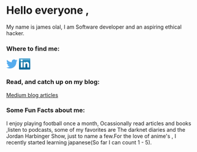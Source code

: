 # Hello everyone ,

My name is james olal, I am Software developer and an aspiring ethical hacker.

### Where to find me:
<p align="left">
<a href="http://twitter.com/OlalKeith" target="blank"><img align="center" src="https://github.com/OlalKeith/OlalKeith/blob/main/socials/twitter.png" alt="" height="30" /></a>
<a href="https://www.linkedin.com/in/james-olal/" target="blank"><img align="center" src="https://github.com/OlalKeith/OlalKeith/blob/main/socials/transparent-Linkedin-logo-icon.png" alt="" height="30" /></a>
</p>


### Read, and catch up on my blog:
[Medium blog articles](https://medium.com/@OlalJames)

### Some Fun Facts about me:
I enjoy playing football once a month, Ocassionally read articles and books ,listen to podcasts, some of my favorites are The darknet diaries and the Jordan Harbinger Show, just to name a few.For the love of anime's , I recently started learning japanese(So far I can count 1 - 5).
